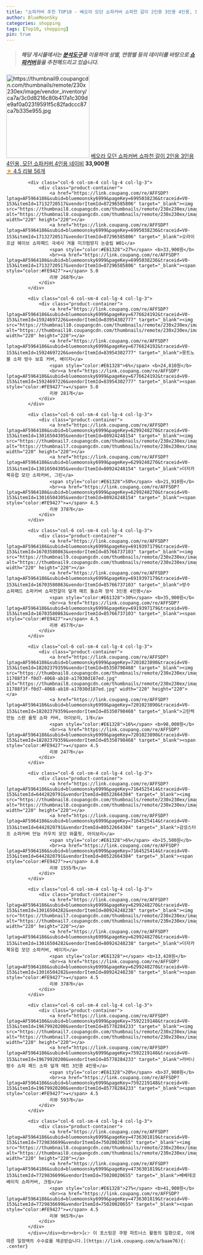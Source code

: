```yaml
---
title: "쇼파커버 추천 TOP10 - 베오라 모던 쇼파커버 쇼파천 갈이 2인용 3인용 4인용, 모던 쇼파커버 4인용 네이비"
author: BlueMoonSky
categories: shopping
tags: [Top10, shopping]
pin: true
---
```


> ##### 해당 게시물에서는 [**분석도구**](https://itemscout.io/)를 이용하여 **성별**, **연령별** 등의 데이터를 바탕으로 [**쇼파커버**](https://link.coupang.com/a/baae76)들을 추천해드리고 있습니다.
<div class="container"><div class="row">
            <div class="col-6 col-sm-4 col-lg-4 col-lg-3">
                <div class="product-container">
                    <a href="https://link.coupang.com/re/AFFSDP?lptag=AF5964186&subid=bluemoonsky6999&pageKey=6919395188&traceid=V0-153&itemId=20735542707&vendorItemId=87647570813" target="_blank"><img src="https://thumbnail9.coupangcdn.com/thumbnails/remote/230x230ex/image/vendor_inventory/ca7a/3c0d8216c80b417a1c309de9af0a02319591f5c82fadccc87ca7b335e955.jpg" alt="https://thumbnail9.coupangcdn.com/thumbnails/remote/230x230ex/image/vendor_inventory/ca7a/3c0d8216c80b417a1c309de9af0a02319591f5c82fadccc87ca7b335e955.jpg" width="220" height="220"></a>
                    <a href="https://link.coupang.com/re/AFFSDP?lptag=AF5964186&subid=bluemoonsky6999&pageKey=6919395188&traceid=V0-153&itemId=20735542707&vendorItemId=87647570813" target="_blank">베오라 모던 쇼파커버 쇼파천 갈이 2인용 3인용 4인용, 모던 쇼파커버 4인용 네이비</a>
                    <span style="color:#E61328"></span> <b>33,900원</b>
                    <br><a href="https://link.coupang.com/re/AFFSDP?lptag=AF5964186&subid=bluemoonsky6999&pageKey=6919395188&traceid=V0-153&itemId=20735542707&vendorItemId=87647570813" target="_blank"><span style="color:#FE9427">★</span> 4.5
                    리뷰 56개</a>
                </div>
            </div>
            
            <div class="col-6 col-sm-4 col-lg-4 col-lg-3">
                <div class="product-container">
                    <a href="https://link.coupang.com/re/AFFSDP?lptag=AF5964186&subid=bluemoonsky6999&pageKey=6995038236&traceid=V0-153&itemId=17132720517&vendorItemId=87296585806" target="_blank"><img src="https://thumbnail8.coupangcdn.com/thumbnails/remote/230x230ex/image/vendor_inventory/bbba/499348fe98faa1b5b00929b19011e4aed3b028a2bc18ab4e707ba1da88a9.jpg" alt="https://thumbnail8.coupangcdn.com/thumbnails/remote/230x230ex/image/vendor_inventory/bbba/499348fe98faa1b5b00929b19011e4aed3b028a2bc18ab4e707ba1da88a9.jpg" width="220" height="220"></a>
                    <a href="https://link.coupang.com/re/AFFSDP?lptag=AF5964186&subid=bluemoonsky6999&pageKey=6995038236&traceid=V0-153&itemId=17132720517&vendorItemId=87296585806" target="_blank">오라이프샵 웨이브 쇼파패드 극세사 겨울 미끄럼방지 논슬립 W01</a>
                    <span style="color:#E61328">27%</span> <b>33,900원</b>
                    <br><a href="https://link.coupang.com/re/AFFSDP?lptag=AF5964186&subid=bluemoonsky6999&pageKey=6995038236&traceid=V0-153&itemId=17132720517&vendorItemId=87296585806" target="_blank"><span style="color:#FE9427">★</span> 5.0
                    리뷰 268개</a>
                </div>
            </div>
            
            <div class="col-6 col-sm-4 col-lg-4 col-lg-3">
                <div class="product-container">
                    <a href="https://link.coupang.com/re/AFFSDP?lptag=AF5964186&subid=bluemoonsky6999&pageKey=6776624192&traceid=V0-153&itemId=15924697226&vendorItemId=83954302777" target="_blank"><img src="https://thumbnail10.coupangcdn.com/thumbnails/remote/230x230ex/image/vendor_inventory/a56c/d4b18380d1bd89d8b642a9f706a4bf6c300f508c08428fc146172c7deabb.jpg" alt="https://thumbnail10.coupangcdn.com/thumbnails/remote/230x230ex/image/vendor_inventory/a56c/d4b18380d1bd89d8b642a9f706a4bf6c300f508c08428fc146172c7deabb.jpg" width="220" height="220"></a>
                    <a href="https://link.coupang.com/re/AFFSDP?lptag=AF5964186&subid=bluemoonsky6999&pageKey=6776624192&traceid=V0-153&itemId=15924697226&vendorItemId=83954302777" target="_blank">몽트노블 소파 방수 보호 커버, 베이지</a>
                    <span style="color:#E61328">6%</span> <b>24,810원</b>
                    <br><a href="https://link.coupang.com/re/AFFSDP?lptag=AF5964186&subid=bluemoonsky6999&pageKey=6776624192&traceid=V0-153&itemId=15924697226&vendorItemId=83954302777" target="_blank"><span style="color:#FE9427">★</span> 5.0
                    리뷰 281개</a>
                </div>
            </div>
            
            <div class="col-6 col-sm-4 col-lg-4 col-lg-3">
                <div class="product-container">
                    <a href="https://link.coupang.com/re/AFFSDP?lptag=AF5964186&subid=bluemoonsky6999&pageKey=6299248270&traceid=V0-153&itemId=13016504305&vendorItemId=80924248154" target="_blank"><img src="https://thumbnail7.coupangcdn.com/thumbnails/remote/230x230ex/image/rs_quotation_api/8oijfov3/1bf614d4cb85452090e88e8d2c1767c7.jpg" alt="https://thumbnail7.coupangcdn.com/thumbnails/remote/230x230ex/image/rs_quotation_api/8oijfov3/1bf614d4cb85452090e88e8d2c1767c7.jpg" width="220" height="220"></a>
                    <a href="https://link.coupang.com/re/AFFSDP?lptag=AF5964186&subid=bluemoonsky6999&pageKey=6299248270&traceid=V0-153&itemId=13016504305&vendorItemId=80924248154" target="_blank">더자카 북유럽 모던 소파커버, 그린</a>
                    <span style="color:#E61328">50%</span> <b>21,910원</b>
                    <br><a href="https://link.coupang.com/re/AFFSDP?lptag=AF5964186&subid=bluemoonsky6999&pageKey=6299248270&traceid=V0-153&itemId=13016504305&vendorItemId=80924248154" target="_blank"><span style="color:#FE9427">★</span> 4.5
                    리뷰 378개</a>
                </div>
            </div>
            
            <div class="col-6 col-sm-4 col-lg-4 col-lg-3">
                <div class="product-container">
                    <a href="https://link.coupang.com/re/AFFSDP?lptag=AF5964186&subid=bluemoonsky6999&pageKey=6919397179&traceid=V0-153&itemId=16703580863&vendorItemId=85766737103" target="_blank"><img src="https://thumbnail9.coupangcdn.com/thumbnails/remote/230x230ex/image/vendor_inventory/a026/3ecdd7dc341961c43701bcce4130431ec80c2d10e794310b900797cd25f5.jpg" alt="https://thumbnail9.coupangcdn.com/thumbnails/remote/230x230ex/image/vendor_inventory/a026/3ecdd7dc341961c43701bcce4130431ec80c2d10e794310b900797cd25f5.jpg" width="220" height="220"></a>
                    <a href="https://link.coupang.com/re/AFFSDP?lptag=AF5964186&subid=bluemoonsky6999&pageKey=6919397179&traceid=V0-153&itemId=16703580863&vendorItemId=85766737103" target="_blank">방수 쇼파패드 소파커버 쇼파천갈이 덮개 매트 돌쇼파 방석 3인용 4인용</a>
                    <span style="color:#E61328">30%</span> <b>35,900원</b>
                    <br><a href="https://link.coupang.com/re/AFFSDP?lptag=AF5964186&subid=bluemoonsky6999&pageKey=6919397179&traceid=V0-153&itemId=16703580863&vendorItemId=85766737103" target="_blank"><span style="color:#FE9427">★</span> 4.5
                    리뷰 457개</a>
                </div>
            </div>
            
            <div class="col-6 col-sm-4 col-lg-4 col-lg-3">
                <div class="product-container">
                    <a href="https://link.coupang.com/re/AFFSDP?lptag=AF5964186&subid=bluemoonsky6999&pageKey=7201023890&traceid=V0-153&itemId=18202379359&vendorItemId=85350798468" target="_blank"><img src="https://thumbnail8.coupangcdn.com/thumbnails/remote/230x230ex/image/retail/images/446456166167808-11788f3f-f0d7-4068-ab10-a17030d187ed.jpg" alt="https://thumbnail8.coupangcdn.com/thumbnails/remote/230x230ex/image/retail/images/446456166167808-11788f3f-f0d7-4068-ab10-a17030d187ed.jpg" width="220" height="220"></a>
                    <a href="https://link.coupang.com/re/AFFSDP?lptag=AF5964186&subid=bluemoonsky6999&pageKey=7201023890&traceid=V0-153&itemId=18202379359&vendorItemId=85350798468" target="_blank">고탄력 만능 스판 올핏 쇼파 커버, 아이보리, 1개</a>
                    <span style="color:#E61328">16%</span> <b>98,000원</b>
                    <br><a href="https://link.coupang.com/re/AFFSDP?lptag=AF5964186&subid=bluemoonsky6999&pageKey=7201023890&traceid=V0-153&itemId=18202379359&vendorItemId=85350798468" target="_blank"><span style="color:#FE9427">★</span> 4.5
                    리뷰 247개</a>
                </div>
            </div>
            
            <div class="col-6 col-sm-4 col-lg-4 col-lg-3">
                <div class="product-container">
                    <a href="https://link.coupang.com/re/AFFSDP?lptag=AF5964186&subid=bluemoonsky6999&pageKey=7164525414&traceid=V0-153&itemId=6442820791&vendorItemId=80522664304" target="_blank"><img src="https://thumbnail8.coupangcdn.com/thumbnails/remote/230x230ex/image/vendor_inventory/eaab/cc98a124a7c4b4408ffd797033d1e1095ca7b95794ae8bb9126aef338a57.jpg" alt="https://thumbnail8.coupangcdn.com/thumbnails/remote/230x230ex/image/vendor_inventory/eaab/cc98a124a7c4b4408ffd797033d1e1095ca7b95794ae8bb9126aef338a57.jpg" width="220" height="220"></a>
                    <a href="https://link.coupang.com/re/AFFSDP?lptag=AF5964186&subid=bluemoonsky6999&pageKey=7164525414&traceid=V0-153&itemId=6442820791&vendorItemId=80522664304" target="_blank">감성스터프 소파커버 만능 카우치 모던 와플핏, 아이보리</a>
                    <span style="color:#E61328">6%</span> <b>15,500원</b>
                    <br><a href="https://link.coupang.com/re/AFFSDP?lptag=AF5964186&subid=bluemoonsky6999&pageKey=7164525414&traceid=V0-153&itemId=6442820791&vendorItemId=80522664304" target="_blank"><span style="color:#FE9427">★</span> 4.0
                    리뷰 1555개</a>
                </div>
            </div>
            
            <div class="col-6 col-sm-4 col-lg-4 col-lg-3">
                <div class="product-container">
                    <a href="https://link.coupang.com/re/AFFSDP?lptag=AF5964186&subid=bluemoonsky6999&pageKey=6299248270&traceid=V0-153&itemId=13016504282&vendorItemId=80924248238" target="_blank"><img src="https://thumbnail7.coupangcdn.com/thumbnails/remote/230x230ex/image/rs_quotation_api/rezbnj93/c998472dc3a445eba89c0f512c1a9f91.jpg" alt="https://thumbnail7.coupangcdn.com/thumbnails/remote/230x230ex/image/rs_quotation_api/rezbnj93/c998472dc3a445eba89c0f512c1a9f91.jpg" width="220" height="220"></a>
                    <a href="https://link.coupang.com/re/AFFSDP?lptag=AF5964186&subid=bluemoonsky6999&pageKey=6299248270&traceid=V0-153&itemId=13016504282&vendorItemId=80924248238" target="_blank">더자카 북유럽 모던 소파커버, 베이지</a>
                    <span style="color:#E61328"></span> <b>13,420원</b>
                    <br><a href="https://link.coupang.com/re/AFFSDP?lptag=AF5964186&subid=bluemoonsky6999&pageKey=6299248270&traceid=V0-153&itemId=13016504282&vendorItemId=80924248238" target="_blank"><span style="color:#FE9427">★</span> 4.5
                    리뷰 378개</a>
                </div>
            </div>
            
            <div class="col-6 col-sm-4 col-lg-4 col-lg-3">
                <div class="product-container">
                    <a href="https://link.coupang.com/re/AFFSDP?lptag=AF5964186&subid=bluemoonsky6999&pageKey=7592219148&traceid=V0-153&itemId=19679920200&vendorItemId=85778284233" target="_blank"><img src="https://thumbnail7.coupangcdn.com/thumbnails/remote/230x230ex/image/vendor_inventory/ea76/851939c47566c5230561f9195bdb5295877196a11c7957962716382f8647.png" alt="https://thumbnail7.coupangcdn.com/thumbnails/remote/230x230ex/image/vendor_inventory/ea76/851939c47566c5230561f9195bdb5295877196a11c7957962716382f8647.png" width="220" height="220"></a>
                    <a href="https://link.coupang.com/re/AFFSDP?lptag=AF5964186&subid=bluemoonsky6999&pageKey=7592219148&traceid=V0-153&itemId=19679920200&vendorItemId=85778284233" target="_blank">라비니 방수 쇼파 패드 소파 덮개 매트 3인용 4인용</a>
                    <span style="color:#E61328">20%</span> <b>37,900원</b>
                    <br><a href="https://link.coupang.com/re/AFFSDP?lptag=AF5964186&subid=bluemoonsky6999&pageKey=7592219148&traceid=V0-153&itemId=19679920200&vendorItemId=85778284233" target="_blank"><span style="color:#FE9427">★</span> 4.5
                    리뷰 593개</a>
                </div>
            </div>
            
            <div class="col-6 col-sm-4 col-lg-4 col-lg-3">
                <div class="product-container">
                    <a href="https://link.coupang.com/re/AFFSDP?lptag=AF5964186&subid=bluemoonsky6999&pageKey=4736301819&traceid=V0-153&itemId=7729836699&vendorItemId=75020020655" target="_blank"><img src="https://thumbnail8.coupangcdn.com/thumbnails/remote/230x230ex/image/rs_quotation_api/oonaljxd/506e8a6d88224c9296927dcbb8da0def.jpg" alt="https://thumbnail8.coupangcdn.com/thumbnails/remote/230x230ex/image/rs_quotation_api/oonaljxd/506e8a6d88224c9296927dcbb8da0def.jpg" width="220" height="220"></a>
                    <a href="https://link.coupang.com/re/AFFSDP?lptag=AF5964186&subid=bluemoonsky6999&pageKey=4736301819&traceid=V0-153&itemId=7729836699&vendorItemId=75020020655" target="_blank">베베데코 베이직 쇼파커버, 크림</a>
                    <span style="color:#E61328">27%</span> <b>41,900원</b>
                    <br><a href="https://link.coupang.com/re/AFFSDP?lptag=AF5964186&subid=bluemoonsky6999&pageKey=4736301819&traceid=V0-153&itemId=7729836699&vendorItemId=75020020655" target="_blank"><span style="color:#FE9427">★</span> 4.5
                    리뷰 965개</a>
                </div>
            </div>
            </div></div><br><br>[👉 이 포스팅은 쿠팡 파트너스 활동의 일환으로, 이에 따른 일정액의 수수료를 제공받습니다.](https://link.coupang.com/a/baae76){: .center}